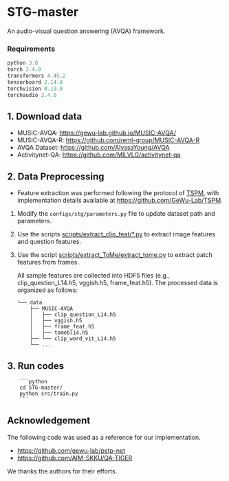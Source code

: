 # STG-master
An audio-visual question answering (AVQA) framework.


### Requirements
```python
python 3.8
torch 2.4.0
transformers 4.45.2
tensorboard 2.14.0
torchvision 0.19.0
torchaudio 2.4.0
```

## 1. **Download data**
- MUSIC-AVQA: https://gewu-lab.github.io/MUSIC-AVQA/
- MUSIC-AVQA-R: https://github.com/reml-group/MUSIC-AVQA-R
- AVQA Dataset: https://github.com/AlyssaYoung/AVQA
- Activitynet-QA: https://github.com/MILVLG/activitynet-qa

## 2. **Data Preprocessing**

- Feature extraction was performed following the protocol of [TSPM](https://github.com/GeWu-Lab/TSPM), with implementation details available at https://github.com/GeWu-Lab/TSPM.

1. Modify the `configs/stg/parameters.py` file to update dataset path and parameters. 

2. Use the scripts [scripts/extract_clip_feat/*.py](scripts/extract_clip_feat.py) to extract image features and question features.

3. Use the script [scripts/extract_ToMe/extract_tome.py](scripts/extract_ToMe/extract_tome.py) to extract patch features from frames.

    All sample features are collected into HDF5 files (e.g., clip_question_L14.h5, vggish.h5, frame_feat.h5). The processed data is organized as follows:

    ```
    └── data
        ├── MUSIC-AVQA
        │   ├── clip_question_L14.h5
        │   ├── vggish.h5
        │   ├── frame_feat.h5
        │   ├── tomebl14.h5
        ├── └── clip_word_vit_L14.h5
        └── ...
    ```

## 3. **Run codes**

        ```python
        cd STG-master/
        python src/train.py
        ```

## Acknowledgement
The following code was used as a reference for our implementation.
- https://github.com/gewu-lab/pstp-net
- https://github.com/AIM-SKKU/QA-TIGER

We thanks the authors for their efforts.
